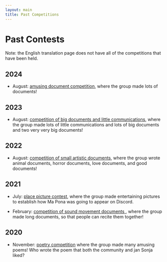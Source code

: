 ```yaml
---
layout: main
title: Past Competitions
---
```



# Past Contests

Note: the English translation page does not have all of the competitions that have been held. 

## 2024
- August: [amusing document competition](/mamtt/lipu-musi/), where the group made lots of documents!

## 2023
- August:  [competition of big documents and little communications](/mamtw/toki-en-lipu/index_en.md), where the group made lots of little communications and lots of big documents and two very very big documents!

## 2022
- August: [competition of small artistic documents](/mamt/lipu-lili/index_en.md), where the group wrote animal documents, horror documents, love documents, and good documents!


## 2021
- July: [place picture contest](/mamw/sitelen-ma/index_en.md), where the group made entertaining pictures to establish how Ma Pona was going to appear on Discord.

- February: [competition of sound movement documents ](/mamw/lipu-kalama-tawa/index_en.md), where the group made long documents, so that people can recite them together! 

## 2020

- November: [poetry competition](/mam/toki-musi-lili/index_en.md) where the group made many amusing poems! Who wrote the poem that both the community and jan Sonja liked?

